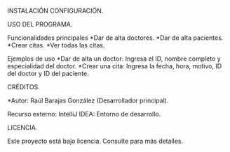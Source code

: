 INSTALACIÓN  CONFIGURACIÓN.



USO DEL PROGRAMA.

Funcionalidades principales
*Dar de alta doctores.
*Dar de alta pacientes.
*Crear citas.
*Ver todas las citas.

Ejemplos de uso
*Dar de alta un doctor: Ingresa el ID, nombre completo y especialidad del doctor.
*Crear una cita: Ingresa la fecha, hora, motivo, ID del doctor y ID del paciente.

CRÉDITOS.

*Autor: Raúl Barajas González (Desarrollador principal).

Recurso externo: IntelliJ IDEA: Entorno de desarrollo.

LICENCIA.

Este proyecto está bajo licencia. Consulte para más detalles.
